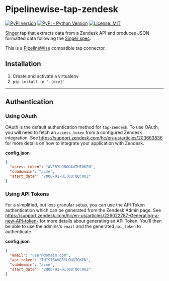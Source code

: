 # Pipelinewise-tap-zendesk

[![PyPI version](https://badge.fury.io/py/pipelinewise-tap-zendesk.svg)](https://badge.fury.io/py/pipelinewise-tap-zendesk)
[![PyPI - Python Version](https://img.shields.io/pypi/pyversions/pipelinewise-tap-zendesk.svg)](https://pypi.org/project/pipelinewise-tap-zendesk/)
[![License: MIT](https://img.shields.io/badge/License-GPLv3-yellow.svg)](https://opensource.org/licenses/GPL-3.0)

[Singer](https://www.singer.io/) tap that extracts data from a Zendesk API and produces JSON-formatted data following 
the [Singer spec](https://github.com/singer-io/getting-started/blob/master/docs/SPEC.md).

This is a [PipelineWise](https://transferwise.github.io/pipelinewise) compatible tap connector.

## Installation

1. Create and activate a virtualenv
1. `pip install -e '.[dev]'`

---

## Authentication

### Using OAuth

OAuth is the default authentication method for `tap-zendesk`. To use OAuth, you will need to fetch an `access_token` from a configured Zendesk integration. See https://support.zendesk.com/hc/en-us/articles/203663836 for more details on how to integrate your application with Zendesk.

**config.json**
```json
{
  "access_token": "AVERYLONGOAUTHTOKEN",
  "subdomain": "acme",
  "start_date": "2000-01-01T00:00:00Z"
}
```

### Using API Tokens

For a simplified, but less granular setup, you can use the API Token authentication which can be generated from the Zendesk Admin page. See https://support.zendesk.com/hc/en-us/articles/226022787-Generating-a-new-API-token- for more details about generating an API Token. You'll then be able to use the admins's `email` and the generated `api_token` to authenticate.

**config.json**
```json
{
  "email": "user@domain.com",
  "api_token": "THISISAVERYLONGTOKEN",
  "subdomain": "acme",
  "start_date": "2000-01-01T00:00:00Z"
}
```